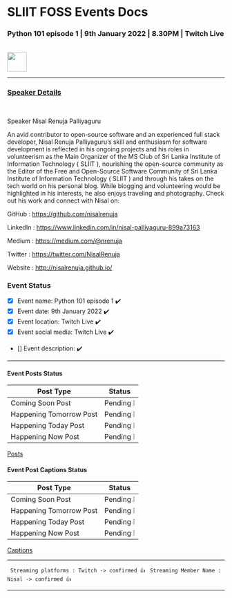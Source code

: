 # SLIIT FOSS Events Docs

### Python 101 episode 1 | 9th January 2022 | 8.30PM | Twitch Live

<br>

<img src='https://cdn.thenewstack.io/media/2021/11/ab06a958-pythonlogo.png' height='45'>

---

### <u>Speaker Details</u>

<br>

Speaker Nisal Renuja Palliyaguru

An avid contributor to open-source software and an experienced full stack developer, Nisal Renuja Palliyaguru’s skill and enthusiasm for software development is reflected in his ongoing projects and his roles in volunteerism as the Main Organizer of the MS Club of Sri Lanka Institute of Information Technology ( SLIIT ), nourishing the open-source community as the Editor of the Free and Open-Source Software Community of Sri Lanka Institute of Information Technology ( SLIIT ) and through his takes on the tech world on his personal blog.
While blogging and volunteering would be highlighted in his interests, he also enjoys traveling and photography.
Check out his work and connect with Nisal on:

GitHub : https://github.com/nisalrenuja

LinkedIn : https://www.linkedin.com/in/nisal-palliyaguru-899a73163

Medium : https://medium.com/@nrenuja

Twitter : https://twitter.com/NisalRenuja

Website : http://nisalrenuja.github.io/

### Event Status

- [x] Event name: Python 101 episode 1 :heavy_check_mark:
- [x] Event date: 9th January 2022 :heavy_check_mark:
- [x] Event location: Twitch Live :heavy_check_mark:
- [x] Event social media: Twitch Live :heavy_check_mark:
- [] Event description: :heavy_check_mark:

---

#### Event Posts Status

| Post Type               | Status                     |
| ----------------------- | -------------------------- |
| Coming Soon Post        | Pending :grey_exclamation: |
| Happening Tomorrow Post | Pending :grey_exclamation: |
| Happening Today Post    | Pending :grey_exclamation: |
| Happening Now Post      | Pending :grey_exclamation: |

[Posts]()

#### Event Post Captions Status

| Post Type               | Status                     |
| ----------------------- | -------------------------- |
| Coming Soon Post        | Pending :grey_exclamation: |
| Happening Tomorrow Post | Pending :grey_exclamation: |
| Happening Today Post    | Pending :grey_exclamation: |
| Happening Now Post      | Pending :grey_exclamation: |

[Captions]()

---

` Streaming platforms : Twitch -> confirmed 👍`
` Streaming Member Name : Nisal -> confirmed 👍`

---
